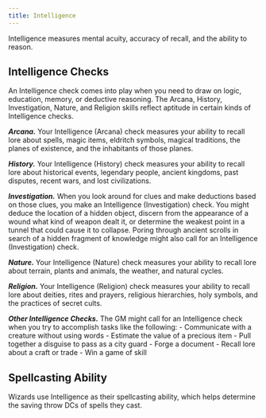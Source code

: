 ```yaml
---
title: Intelligence
---
```


Intelligence measures mental acuity, accuracy of recall, and the ability to reason.

## Intelligence Checks

An Intelligence check comes into play when you need to draw on logic, education, memory, or deductive reasoning. The Arcana, History, Investigation, Nature, and Religion skills reflect aptitude in certain kinds of Intelligence checks.

***Arcana.***  Your Intelligence (Arcana) check measures your ability to recall lore about spells, magic items, eldritch symbols, magical traditions, the planes of existence, and the inhabitants of those planes.

***History.***  Your Intelligence (History) check measures your ability to recall lore about historical events, legendary people, ancient kingdoms, past disputes, recent wars, and lost civilizations.

***Investigation.***  When you look around for clues and make deductions based on those clues, you make an Intelligence (Investigation) check. You might deduce the location of a hidden object, discern from the appearance of a wound what kind of weapon dealt it, or determine the weakest point in a tunnel that could cause it to collapse. Poring through ancient scrolls in search of a hidden fragment of knowledge might also call for an Intelligence (Investigation) check.

***Nature.***  Your Intelligence (Nature) check measures your ability to recall lore about terrain, plants and animals, the weather, and natural cycles.

***Religion.***  Your Intelligence (Religion) check measures your ability to recall lore about deities, rites and prayers, religious hierarchies, holy symbols, and the practices of secret cults.

***Other Intelligence Checks.***  The GM might call for an Intelligence check when you try to accomplish tasks like the following:  - Communicate with a creature without using words - Estimate the value of a precious item - Pull together a disguise to pass as a city guard - Forge a document - Recall lore about a craft or trade - Win a game of skill

## Spellcasting Ability

Wizards use Intelligence as their spellcasting ability, which helps determine the saving throw DCs of spells they cast.
